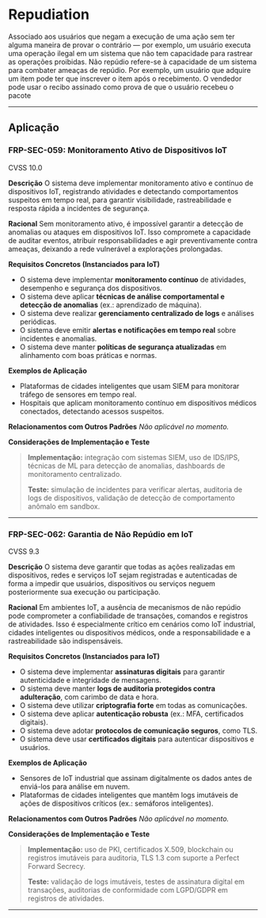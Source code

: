 # Repudiation

Associado aos usuários que negam a execução de uma ação sem ter alguma maneira de provar o contrário — por exemplo, um usuário executa uma operação ilegal em um sistema que não tem capacidade para rastrear as operações proibidas. Não repúdio refere-se à capacidade de um sistema para combater ameaças de repúdio. Por exemplo, um usuário que adquire um item pode ter que inscrever o item após o recebimento. O vendedor pode usar o recibo assinado como prova de que o usuário recebeu o pacote

---

## Aplicação

### FRP-SEC-059: Monitoramento Ativo de Dispositivos IoT

<cvss-critical score="10.0" href="https://www.first.org/cvss/calculator/4-0#CVSS:4.0/AV:N/AC:L/AT:N/PR:N/UI:N/VC:H/VI:H/VA:H/SC:H/SI:H/SA:H">CVSS 10.0</cvss-critical>

**Descrição**
O sistema deve implementar monitoramento ativo e contínuo de dispositivos IoT, registrando atividades e detectando comportamentos suspeitos em tempo real, para garantir visibilidade, rastreabilidade e resposta rápida a incidentes de segurança.

**Racional**
Sem monitoramento ativo, é impossível garantir a detecção de anomalias ou ataques em dispositivos IoT. Isso compromete a capacidade de auditar eventos, atribuir responsabilidades e agir preventivamente contra ameaças, deixando a rede vulnerável a explorações prolongadas.

**Requisitos Concretos (Instanciados para IoT)**

* O sistema deve implementar **monitoramento contínuo** de atividades, desempenho e segurança dos dispositivos.
* O sistema deve aplicar **técnicas de análise comportamental e detecção de anomalias** (ex.: aprendizado de máquina).
* O sistema deve realizar **gerenciamento centralizado de logs** e análises periódicas.
* O sistema deve emitir **alertas e notificações em tempo real** sobre incidentes e anomalias.
* O sistema deve manter **políticas de segurança atualizadas** em alinhamento com boas práticas e normas.

**Exemplos de Aplicação**

* Plataformas de cidades inteligentes que usam SIEM para monitorar tráfego de sensores em tempo real.
* Hospitais que aplicam monitoramento contínuo em dispositivos médicos conectados, detectando acessos suspeitos.

**Relacionamentos com Outros Padrões**
*Não aplicável no momento.*

**Considerações de Implementação e Teste**

> **Implementação:** integração com sistemas SIEM, uso de IDS/IPS, técnicas de ML para detecção de anomalias, dashboards de monitoramento centralizado.
>
> **Teste:** simulação de incidentes para verificar alertas, auditoria de logs de dispositivos, validação de detecção de comportamento anômalo em sandbox.

---

### FRP-SEC-062: Garantia de Não Repúdio em IoT

<cvss-critical score="9.3" href="https://www.first.org/cvss/calculator/4-0#CVSS:4.0/AV:N/AC:L/AT:N/PR:N/UI:N/VC:L/VI:H/VA:L/SC:L/SI:H/SA:L">CVSS 9.3</cvss-critical>

**Descrição**
O sistema deve garantir que todas as ações realizadas em dispositivos, redes e serviços IoT sejam registradas e autenticadas de forma a impedir que usuários, dispositivos ou serviços neguem posteriormente sua execução ou participação.

**Racional**
Em ambientes IoT, a ausência de mecanismos de não repúdio pode comprometer a confiabilidade de transações, comandos e registros de atividades. Isso é especialmente crítico em cenários como IoT industrial, cidades inteligentes ou dispositivos médicos, onde a responsabilidade e a rastreabilidade são indispensáveis.

**Requisitos Concretos (Instanciados para IoT)**

* O sistema deve implementar **assinaturas digitais** para garantir autenticidade e integridade de mensagens.
* O sistema deve manter **logs de auditoria protegidos contra adulteração**, com carimbo de data e hora.
* O sistema deve utilizar **criptografia forte** em todas as comunicações.
* O sistema deve aplicar **autenticação robusta** (ex.: MFA, certificados digitais).
* O sistema deve adotar **protocolos de comunicação seguros**, como TLS.
* O sistema deve usar **certificados digitais** para autenticar dispositivos e usuários.

**Exemplos de Aplicação**

* Sensores de IoT industrial que assinam digitalmente os dados antes de enviá-los para análise em nuvem.
* Plataformas de cidades inteligentes que mantêm logs imutáveis de ações de dispositivos críticos (ex.: semáforos inteligentes).

**Relacionamentos com Outros Padrões**
*Não aplicável no momento.*

**Considerações de Implementação e Teste**

> **Implementação:** uso de PKI, certificados X.509, blockchain ou registros imutáveis para auditoria, TLS 1.3 com suporte a Perfect Forward Secrecy.
>
> **Teste:** validação de logs imutáveis, testes de assinatura digital em transações, auditorias de conformidade com LGPD/GDPR em registros de atividades.

---


